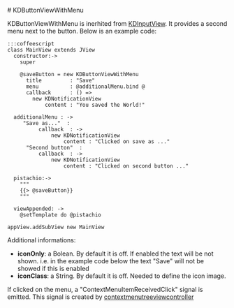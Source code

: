 # KDButtonViewWithMenu

KDButtonViewWithMenu is inerhited from [KDInputView](/framework/input/KDButtonView). It provides a second menu next to the button. Below is an example code:

    :::coffeescript
    class MainView extends JView
      constructor:->
        super
        
        @saveButton = new KDButtonViewWithMenu
          title         : "Save"
          menu          : @additionalMenu.bind @
          callback      : () =>
            new KDNotificationView
                content : "You saved the World!"
                
      additionalMenu : ->
         "Save as..."  :
              callback  : ->
                  new KDNotificationView
                      content : "Clicked on save as ..."
          "Second button"  :
              callback  : ->
                  new KDNotificationView
                      content : "Clicked on second button ..."
        
      pistachio:->
        """
        {{> @saveButton}}
        """

      viewAppended: ->
        @setTemplate do @pistachio

    appView.addSubView new MainView

Additional informations:

* **iconOnly**: a Bolean. By default it is off. If enabled the text will be not
shown. i.e. in the example code below the text "Save" will not be showed if this
is enabled
* **iconClass**: a String. By default it is off. Needed to define the icon image.

If clicked on the menu, a "ContextMenuItemReceivedClick" signal is emitted. This
signal is created by
[contextmenutreeviewcontroller](/framework/misc/contextmenutreeviewcontroller)



